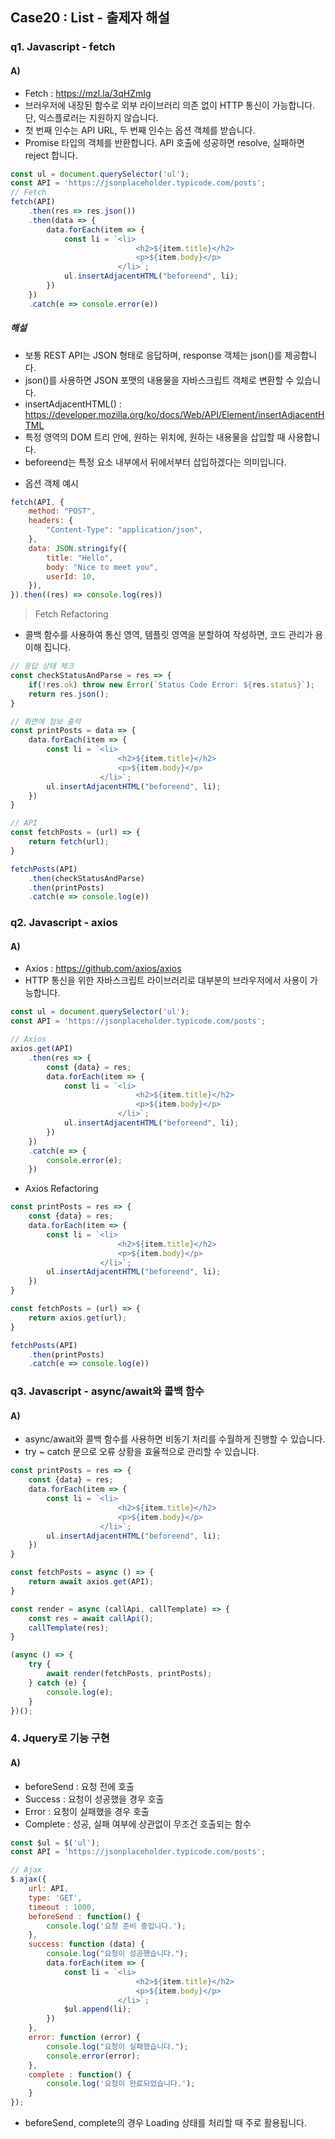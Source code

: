 ## Case20 : List - 출제자 해설

### q1. Javascript - fetch

#### A)

- Fetch : https://mzl.la/3qHZmIg
- 브러우저에 내장된 함수로 외부 라이브러리 의존 없이 HTTP 통신이 가능합니다. 단, 익스플로러는 지원하지 않습니다.
- 첫 번째 인수는 API URL, 두 번째 인수는 옵션 객체를 받습니다.
- Promise 타입의 객체를 반환합니다. API 호출에 성공하면 resolve, 실패하면 reject 합니다.


```js
const ul = document.querySelector('ul');
const API = 'https://jsonplaceholder.typicode.com/posts';
// Fetch
fetch(API)
    .then(res => res.json())
    .then(data => {
        data.forEach(item => {
            const li = `<li>
                            <h2>${item.title}</h2>
                            <p>${item.body}</p>
                        </li>`;
            ul.insertAdjacentHTML("beforeend", li);
        })
    })
    .catch(e => console.error(e))
```

##### 해설
- 보통 REST API는 JSON 형태로 응답하며, response 객체는 json()를 제공합니다.
- json()를 사용하면 JSON 포맷의 내용물을 자바스크립트 객체로 변환할 수 있습니다.
- insertAdjacentHTML() : https://developer.mozilla.org/ko/docs/Web/API/Element/insertAdjacentHTML
- 특정 영역의 DOM 트리 안에, 원하는 위치에, 원하는 내용물을 삽입할 때 사용합니다.
- beforeend는 특정 요소 내부에서 뒤에서부터 삽입하겠다는 의미입니다.

* 옵션 객체 예시
```js
fetch(API, {
    method: "POST",
    headers: {
        "Content-Type": "application/json",
    },
    data: JSON.stringify({
        title: "Hello",
        body: "Nice to meet you",
        userId: 10,
    }),
}).then((res) => console.log(res))
```


> Fetch Refactoring
- 콜백 함수를 사용하여 통신 영역, 템플릿 영역을 분할하여 작성하면, 코드 관리가 용이해 집니다.

```js
// 응답 상태 체크
const checkStatusAndParse = res => {
    if(!res.ok) throw new Error(`Status Code Error: ${res.status}`);
    return res.json();
}

// 화면에 정보 출력
const printPosts = data => {
    data.forEach(item => {
        const li = `<li>
                        <h2>${item.title}</h2>
                        <p>${item.body}</p>
                    </li>`;
        ul.insertAdjacentHTML("beforeend", li);
    })
}

// API
const fetchPosts = (url) => {
    return fetch(url);
}

fetchPosts(API)
    .then(checkStatusAndParse)
    .then(printPosts)
    .catch(e => console.log(e))
 ```


### q2. Javascript - axios

#### A)

- Axios : https://github.com/axios/axios
- HTTP 통신을 위한 자바스크립트 라이브러리로 대부분의 브라우저에서 사용이 가능합니다.

```js
const ul = document.querySelector('ul');
const API = 'https://jsonplaceholder.typicode.com/posts';

// Axios
axios.get(API)
    .then(res => {
        const {data} = res;
        data.forEach(item => {
            const li = `<li>
                            <h2>${item.title}</h2>
                            <p>${item.body}</p>
                        </li>`;
            ul.insertAdjacentHTML("beforeend", li);
        })
    })
    .catch(e => {
        console.error(e);
    })
```

- Axios Refactoring

```js
const printPosts = res => {
    const {data} = res;
    data.forEach(item => {
        const li = `<li>
                        <h2>${item.title}</h2>
                        <p>${item.body}</p>
                    </li>`;
        ul.insertAdjacentHTML("beforeend", li);
    })
}

const fetchPosts = (url) => {
    return axios.get(url);
}

fetchPosts(API)
    .then(printPosts)
    .catch(e => console.log(e))
```



### q3. Javascript - async/await와 콜백 함수

#### A)

- async/await와 콜백 함수를 사용하면 비동기 처리를 수월하게 진행할 수 있습니다.
- try ~ catch 문으로 오류 상황을 효율적으로 관리할 수 있습니다.

```js
const printPosts = res => {
    const {data} = res;
    data.forEach(item => {
        const li = `<li>
                        <h2>${item.title}</h2>
                        <p>${item.body}</p>
                    </li>`;
        ul.insertAdjacentHTML("beforeend", li);
    })
}

const fetchPosts = async () => {
    return await axios.get(API);
}

const render = async (callApi, callTemplate) => {
    const res = await callApi();
    callTemplate(res);
}

(async () => {
    try {
        await render(fetchPosts, printPosts);
    } catch (e) {
        console.log(e);
    }
})();

```


### 4. Jquery로 기능 구현

#### A)

- beforeSend : 요청 전에 호출
- Success : 요청이 성공했을 경우 호출
- Error : 요청이 실패했을 경우 호출
- Complete : 성공, 실패 여부에 상관없이 무조건 호출되는 함수

```js
const $ul = $('ul');
const API = 'https://jsonplaceholder.typicode.com/posts';

// Ajax
$.ajax({
    url: API,
    type: 'GET',
    timeout : 1000,
    beforeSend : function() {
        console.log('요청 준비 중입니다.');
    },
    success: function (data) {
        console.log("요청이 성공했습니다.");
        data.forEach(item => {
            const li = `<li>
                            <h2>${item.title}</h2>
                            <p>${item.body}</p>
                        </li>`;
            $ul.append(li);
        })
    },
    error: function (error) {
        console.log("요청이 실패했습니다.");
        console.error(error);
    },
    complete : function() {
        console.log('요청이 완료되었습니다.');
    }
});
```
- beforeSend, complete의 경우 Loading 상태를 처리할 때 주로 활용됩니다.